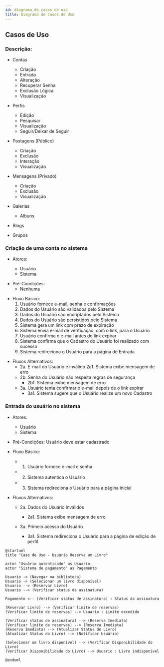 ```yaml
---
id: diagrama_de_casos de uso
title: Diagrama de Casos de Uso
---
```

## Casos de Uso

### Descrição:

- Contas

  - Criação
  - Entrada
  - Alteração
  - Recuperar Senha
  - Exclusão Lógica
  - Visualização
- Perfis

  - Edição
  - Pesquisar
  - Visualização
  - Seguir/Deixar de Seguir
- Postagens (Público)

  - Criação
  - Exclusão
  - Interação
  - Visualização
- Mensagens (Privado)

  - Criação
  - Exclusão
  - Visualização
- Galerias

  - Albuns
- Blogs
- Grupos

### Criação de uma conta no sistema

* Atores:

  - Usuário
  - Sistema

- Pré-Condições:
  - Nenhuma

* Fluxo Básico:
  1. Usuário fornece e-mail, senha e confirmações
  2. Dados do Usuário são validados pelo Sistema
  3. Dados do Usuário são encriptados pelo Sistema
  4. Dados do Usuário são persistidos pelo Sistema
  5. Sistema gera um link com prazo de expiração
  6. Sistema envia e-mail de verificação, com o link, para o Usuário
  7. Usuário confirma o e-mail antes do link expirar
  8. Sistema confirma que o Cadastro do Usuário foi realizado com sucesso
  9. Sistema redireciona o Usuário para a página de Entrada

- Fluxos Alternativos:
  - 2a. E-mail do Usuário é inválido
    2a1. Sistema exibe mensagem de erro
  - 2b. Senha do Usuário não respeita regras de segurança
    - 2b1. Sistema exibe mensagem de erro
  - 3a. Usuário tenta confirmar o e-mail depois de o link expirar
    - 3a1. Sistema sugere que o Usuário realize um novo Cadastro

### Entrada do usuário no sistema

- Atores:

  - Usuário
  - Sistema
- Pré-Condições:
  Usuário deve estar cadastrado
- Fluxo Básico:

  - 1. Usuário fornece e-mail e senha
  - 2. Sistema autentica o Usuário
  - 3. Sistema redireciona o Usuário para a página inicial
- Fluxos Alternativos:

  - 2a. Dados do Usuário Inválidos

    - 2a1. Sistema exibe mensagem de erro
  - 3a. Primeio acesso do Usuário

    - 3a1. Sistema redireciona o Usuário para a página de edição de perfil

```plantuml
@startuml
title "Caso de Uso - Usuário Reserva um Livro"

actor "Usuário autenticado" as Usuario
actor "Sistema de pagamento" as Pagamento

Usuario -> (Navegar na biblioteca)
Usuario -> (Selecionar um livro disponível)
Usuario --> (Reservar Livro)
Usuario --> (Verificar status de assinatura)

Pagamento <-- (Verificar status de assinatura) : Status da assinatura

(Reservar Livro) --> (Verificar limite de reservas)
(Verificar limite de reservas) --> Usuario : Limite excedido

(Verificar status de assinatura) --> (Reserva Imediata)
(Verificar limite de reservas) --> (Reserva Imediata)
(Reserva Imediata) --> (Atualizar Status do Livro)
(Atualizar Status do Livro) --> (Notificar Usuário)

(Selecionar um livro disponível) --> (Verificar Disponibilidade do Livro)
(Verificar Disponibilidade do Livro) --> Usuario : Livro indisponível

@enduml

```
